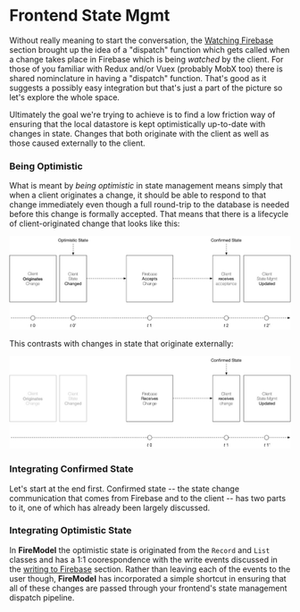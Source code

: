 # Frontend State Mgmt

Without really meaning to start the conversation, the [Watching Firebase](./watching.html) section  brought up the idea of a "dispatch" function which gets called when a change takes place in Firebase which is being _watched_ by the client. For those of you familiar with Redux and/or Vuex (probably MobX too) there is shared nominclature in having a "dispatch" function. That's good as it suggests a possibly easy integration but that's just a part of the picture so let's explore the whole space.

Ultimately the goal we're trying to achieve is to find a low friction way of ensuring that the local datastore is kept optimistically up-to-date with changes in state. Changes that both originate with the client as well as those caused externally to the client.

### Being Optimistic

What is meant by _being optimistic_ in state management means simply that when a client originates a change, it should be able to respond to that change immediately even though a full round-trip to the database is needed before this change is formally accepted. That means that there is a lifecycle of client-originated change that looks like this:

![](../images/OptimisticState.jpg)

This contrasts with changes in state that originate externally:

![](../images/ExternalStateChange.jpg)

### Integrating Confirmed State

Let's start at the end first. Confirmed state -- the state change communication that comes from Firebase and to the client -- has two parts to it, one of which has already been largely discussed.

### Integrating Optimistic State

In **FireModel** the optimistic state is originated from the `Record` and `List` classes and has a 1:1 coorespondence with the write events discussed in the [writing to Firebase](./writing.html) section. Rather than leaving each of the events to the user though, **FireModel** has incorporated a simple shortcut in ensuring that all of these changes are passed through your frontend's state management dispatch pipeline.
